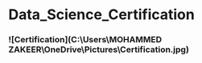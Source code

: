 # Data_Science_Certification



### ![Certification](C:\Users\MOHAMMED ZAKEER\OneDrive\Pictures\Certification.jpg)

